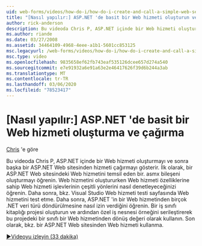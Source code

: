 ```yaml
---
uid: web-forms/videos/how-do-i/how-do-i-create-and-call-a-simple-web-service-in-aspnet
title: "[Nasıl yapılır:] ASP.NET 'de basit bir Web hizmeti oluşturun ve çağırın | Microsoft Docs"
author: rick-anderson
description: Bu videoda Chris P, ASP.NET içinde bir Web hizmeti oluşturmayı ve sonra başka bir ASP.NET Web sitesinden hizmeti çağırmayı gösterir. İlk olarak, oluşturma hakkında bilgi edinin...
ms.author: riande
ms.date: 03/27/2008
ms.assetid: 34464109-4968-4eee-a1b1-5601cc853125
msc.legacyurl: /web-forms/videos/how-do-i/how-do-i-create-and-call-a-simple-web-service-in-aspnet
msc.type: video
ms.openlocfilehash: 9835658ef62fb743eaf535126dcee657d274a540
ms.sourcegitcommit: e7e91932a6e91a63e2e46417626f39d6b244a3ab
ms.translationtype: MT
ms.contentlocale: tr-TR
ms.lasthandoff: 03/06/2020
ms.locfileid: "78523417"
---
```

# <a name="how-do-i-create-and-call-a-simple-web-service-in-aspnet"></a>[Nasıl yapılır:] ASP.NET 'de basit bir Web hizmeti oluşturma ve çağırma

[Chris](https://twitter.com/chrispels) 'e göre

Bu videoda Chris P, ASP.NET içinde bir Web hizmeti oluşturmayı ve sonra başka bir ASP.NET Web sitesinden hizmeti çağırmayı gösterir. İlk olarak, bir ASP.NET Web sitesindeki Web hizmetini temsil eden bir. asmx bileşeni oluşturmayı öğrenin. Web hizmetini oluştururken Web hizmeti özelliklerine sahip Web hizmeti işlevlerinin çeşitli yönlerini nasıl denetleyeceğinizi öğrenin. Daha sonra, bkz. Visual Studio Web hizmeti testi sayfasında Web hizmetini test etme. Daha sonra, ASP.NET 'in bir Web hizmetinden birçok .NET veri türü döndürülmesine nasıl izin verdiğini öğrenin. Bir iş sınıfı kitaplığı projesi oluşturun ve ardından özel iş nesnesi örneğini serileştirerek bu projedeki bir sınıfı bir Web hizmetinden dönüş değeri olarak kullanın. Son olarak, bkz. bir ASP.NET Web sitesinden Web hizmeti kullanma.

[&#9654;Videoyu izleyin (33 dakika)](https://channel9.msdn.com/Blogs/ASP-NET-Site-Videos/how-do-i-create-and-call-a-simple-web-service-in-aspnet)

